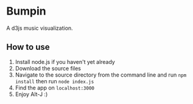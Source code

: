 # Bumpin
A d3js music visualization.

## How to use
1. Install node.js if you haven't yet already
2. Download the source files
3. Navigate to the source directory from the command line and run `npm install` then run `node index.js`
4. Find the app on `localhost:3000`
5. Enjoy Alt-J :)
